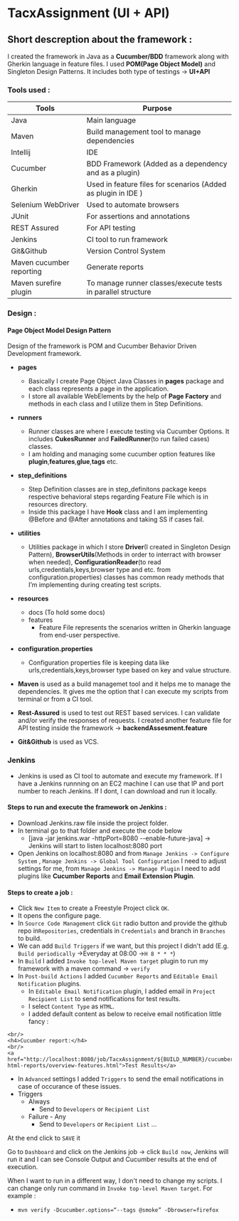 # TacxAssignment (UI + API)
##  Short descreption about the framework :
I created the framework in Java as a **Cucumber/BDD** framework along with Gherkin language in feature files. I used **POM(Page Object Model)** and Singleton Design Patterns.
It includes both type of testings -> **UI+API**

### Tools used :

Tools | Purpose
------------ | -------------
Java | Main language
Maven | Build management tool to manage dependencies
Intellij | IDE
Cucumber | BDD Framework (Added as a dependency and as a plugin)
Gherkin | Used in feature files for scenarios (Added as plugin in IDE )
Selenium WebDriver | Used to automate browsers
JUnit | For assertions and annotations
REST Assured | For API testing
Jenkins | CI tool to run framework
Git&Github | Version Control System
Maven cucumber reporting | Generate reports
Maven surefire plugin | To manage runner classes/execute tests in parallel structure


### Design :
#### Page Object Model Design Pattern

Design of the framework is POM and Cucumber Behavior Driven Development framework. 

* **pages**
   - Basically I create Page Object Java Classes in **pages** package and each class represents a page in the application.  
   - I store all available WebElements by the help of **Page Factory** and methods in each class and I utilize them in Step Definitions.  
* **runners**
   - Runner classes are where I execute testing via Cucumber Options.  It includes **CukesRunner** and **FailedRunner**(to run failed cases) classes.
   - I am holding and managing some cucumber option features like **plugin**,**features**,**glue**,**tags** etc.
* **step_definitions**
   - Step Definition classes are in step_definitons package keeps respective behavioral steps regarding Feature File which is in resources directory. 
   - Inside this package I have **Hook** class and I am implementing @Before and @After annotations and taking SS if cases fail.
* **utilities**
   - Utilities package in which I store **Driver**(I created in Singleton Design Pattern), **BrowserUtils**(Methods in order to interract with browser when needed), **ConfigurationReader**(to read urls,credentials,keys,browser type and etc. from configuration.properties) classes has common ready methods that I’m implementing during creating test scripts.

* **resources**
   - docs (To hold some docs)
   - features
     - Feature File represents the scenarios written in Gherkin language from end-user perspective. 
   
* **configuration.properties**
   - Configuration properties file is keeping data like urls,credentials,keys,browser type based on key and value structure.
  


- **Maven** is used as a build managemet tool and it helps me to manage the dependencies. It gives me the option that I can execute my scripts from terminal or from a CI tool.

- **Rest-Assured** is used to test out REST based services. I can validate and/or verify the responses of requests. I created another feature file for API testing inside the framework -> **backendAssesment.feature**

- **Git&Github** is used as VCS.


### Jenkins 

* Jenkins is used as CI tool to automate and execute my framework.
If I have a Jenkins runnning on an EC2 machine I can use that IP and port number to reach Jenkins. If I dont, I can download and run it locally. 

#### Steps to run and execute the framework on Jenkins :
   - Download Jenkins.raw file inside the project folder.
   - In terminal go to that folder and execute the code below
     - [java -jar jenkins.war -httpPort=8080 --enable-future-java] -> Jenkins will start to listen localhost:8080 port
   - Open Jenkins on localhost:8080 and from ``Manage Jenkins -> Configure System`` , ``Manage Jenkins -> Global Tool Configuration`` I need to adjust settings for me, from ``Manage Jenkins -> Manage Plugin`` I need to add plugins like **Cucumber Reports** and **Email Extension Plugin**.

#### Steps to create a job :
   - Click ``New Item`` to create a Freestyle Project click ``OK``.
   - It opens the configure page.
   - In ``Source Code Management`` click ``Git`` radio button and provide the github repo in``Repositories``, credentials in ``Credentials`` and branch in ``Branches`` to build.
   - We can add ``Build Triggers`` if we want, but this project I didn't add (E.g. ``Build periodically`` ->Everyday at 08:00 ->```H 8 * * *```)
   - In ``Build`` I added ``Invoke top-level Maven target`` plugin to run my framework with a maven command -> ```verify```
   - In ``Post-build Actions`` I added ``Cucumber Reports`` and ``Editable Email Notification`` plugins.
     - In ``Editable Email Notification`` plugin, I added email in ``Project Recipient List`` to send notifications for test results.
     - I select ``Content Type`` as ``HTML``.
     - I added default content as below to receive email notification little fancy :
     

```$DEFAULT_CONTENT
<br/>
<h4>Cucumber report:</h4>
<br/>
<a href="http://localhost:8080/job/TacxAssignment/${BUILD_NUMBER}/cucumber-html-reports/overview-features.html">Test Results</a>

```

   - In ``Advanced`` settings I added ``Triggers`` to send the email notifications in case of occurance of these issues. 
   - Triggers
     - Always
       - Send to ``Developers`` or ``Recipient List``
     - Failure - Any
       - Send to ``Developers`` or ``Recipient List`` ...


At the end click to ```SAVE``` it 

Go to ```Dashboard``` and click on the Jenkins job -> click ```Build now```, Jenkins will run it and I can see Console Output and Cucumber results at the end of execution.


When I want to run in a different way, I don't need to change my scripts. I can change only run command in ``Invoke top-level Maven target``. For example :

* ```mvn verify -Dcucumber.options=“--tags @smoke” -Dbrowser=firefox ```



